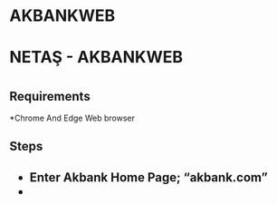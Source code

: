# AKBANKWEB
  <h1>NETAŞ - AKBANKWEB<h1/>

  <h2>Requirements</h2>
    *Chrome And Edge Web browser

  <h2>Steps<h2/>

  <ul>
    <li>
      Enter Akbank Home Page; “akbank.com” 
    <li/>
  <ul/>

